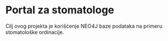 # Portal za stomatologe
Cilj ovog projekta je korišćenje NEO4J baze podataka na primeru stomatološke ordinacije.

